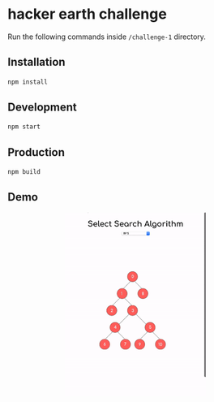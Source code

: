 # hacker earth challenge

Run the following commands inside ```/challenge-1``` directory.

## Installation

```bash
npm install
```

## Development

```bash
npm start
```

## Production

```bash
npm build
```

## Demo

<p align="center">
  <img src="./demo.gif"  width="55%">
</p>